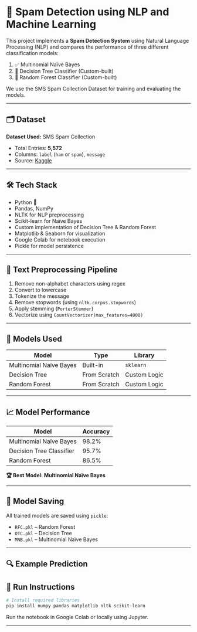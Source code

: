 # 📧 Spam Detection using NLP and Machine Learning

This project implements a **Spam Detection System** using Natural Language Processing (NLP) and compares the performance of three different classification models:

1. ✅ Multinomial Naïve Bayes  
2. 🌳 Decision Tree Classifier (Custom-built)
3. 🌲 Random Forest Classifier (Custom-built)  

We use the SMS Spam Collection Dataset for training and evaluating the models.

---

## 🗂️ Dataset

**Dataset Used:** SMS Spam Collection  
- Total Entries: **5,572**  
- Columns: `label` (`ham` or `spam`), `message`  
- Source: [Kaggle](https://www.kaggle.com/datasets/uciml/sms-spam-collection-dataset)

---

## 🛠️ Tech Stack

- Python 🐍  
- Pandas, NumPy  
- NLTK for NLP preprocessing  
- Scikit-learn for Naïve Bayes  
- Custom implementation of Decision Tree & Random Forest  
- Matplotlib & Seaborn for visualization  
- Google Colab for notebook execution  
- Pickle for model persistence  

---

## 🧼 Text Preprocessing Pipeline

1. Remove non-alphabet characters using regex  
2. Convert to lowercase  
3. Tokenize the message  
4. Remove stopwords (using `nltk.corpus.stopwords`)  
5. Apply stemming (`PorterStemmer`)  
6. Vectorize using `CountVectorizer(max_features=4000)`  

---

## 🤖 Models Used

| Model                    | Type         | Library        |
|--------------------------|--------------|----------------|
| Multinomial Naïve Bayes  | Built-in     | `sklearn`      |
| Decision Tree            | From Scratch | Custom Logic   |
| Random Forest            | From Scratch | Custom Logic   |

---

## 📈 Model Performance

| Model                    | Accuracy | 
|--------------------------|----------|
| Multinomial Naïve Bayes  | 98.2%    | 
| Decision Tree Classifier | 95.7%    | 
| Random Forest            | 86.5%    | 

**🏆 Best Model: Multinomial Naïve Bayes**

---

## 💾 Model Saving

All trained models are saved using `pickle`:

- `RFC.pkl` – Random Forest  
- `DTC.pkl` – Decision Tree  
- `MNB.pkl` – Multinomial Naïve Bayes  

---

## 🔍 Example Prediction





## 🚀 Run Instructions

```bash
# Install required libraries
pip install numpy pandas matplotlib nltk scikit-learn
```

Run the notebook in Google Colab or locally using Jupyter.



---
